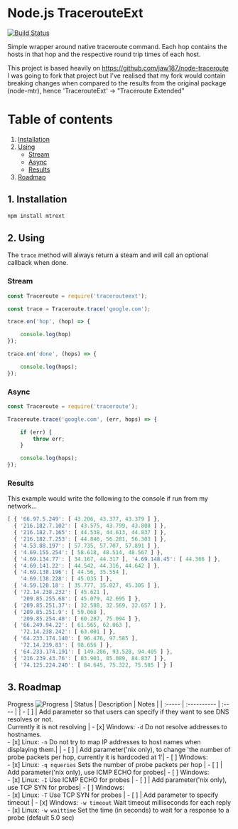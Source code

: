 # Node.js TracerouteExt

[![Build Status](https://travis-ci.org/ThatOneNeji/node-tracerouteext.svg?branch=master)](https://travis-ci.org/ThatOneNeji/node-tracerouteext)

Simple wrapper around native traceroute command.  Each hop contains the hosts in that hop and the respective round trip times of each host.

This project is based heavily on https://github.com/jaw187/node-traceroute
I was going to fork that project but I've realised that my fork would contain breaking changes when compared to the results from the original package (node-mtr), hence 'TracerouteExt' -> "Traceroute Extended"


# Table of contents
1. [Installation](#Installation)
2. [Using](#Using)
    * [Stream](#Stream)
    * [Async](#Async)
    * [Results](#Results)
3. [Roadmap](#Roadmap)

## 1. <a name='Installation'></a>Installation

```bash
npm install mtrext
```

## 2. <a name='Using'></a>Using
The `trace` method will always return a steam and will call an optional callback when done.

### <a name='Stream'></a>Stream
```javascript
const Traceroute = require('tracerouteext');

const trace = Traceroute.trace('google.com');

trace.on('hop', (hop) => {

    console.log(hop)
});

trace.on('done', (hops) => {

    console.log(hops);
});
```
### <a name='Async'></a>Async
```javascript
const Traceroute = require('traceroute');

Traceroute.trace('google.com', (err, hops) => {

    if (err) {
        throw err;
    }

    console.log(hops);
});
```
### <a name='Results'></a>Results
This example would write the following to the console if run from my network...

```javascript
[ { '66.97.5.249': [ 43.206, 43.377, 43.379 ] },
  { '216.182.7.102': [ 43.575, 43.799, 43.808 ] },
  { '216.182.7.165': [ 44.538, 44.613, 44.837 ] },
  { '216.182.7.253': [ 44.846, 56.281, 56.303 ] },
  { '4.53.88.197': [ 57.735, 57.707, 57.891 ] },
  { '4.69.155.254': [ 58.618, 48.514, 48.567 ] },
  { '4.69.134.77': [ 34.167, 44.317 ], '4.69.148.45': [ 44.366 ] },
  { '4.69.141.22': [ 44.542, 44.316, 44.642 ] },
  { '4.69.138.196': [ 44.56, 35.554 ],
    '4.69.138.228': [ 45.035 ] },
  { '4.59.128.18': [ 35.777, 35.827, 45.305 ] },
  { '72.14.238.232': [ 45.621 ],
    '209.85.255.68': [ 45.079, 42.695 ] },
  { '209.85.251.37': [ 32.588, 32.569, 32.657 ] },
  { '209.85.251.9': [ 59.068 ],
    '209.85.254.48': [ 60.287, 75.094 ] },
  { '66.249.94.22': [ 61.565, 62.063 ],
    '72.14.238.242': [ 63.001 ] },
  { '64.233.174.140': [ 96.476, 97.585 ],
    '72.14.239.83': [ 98.656 ] },
  { '64.233.174.191': [ 149.286, 93.528, 94.405 ] },
  { '216.239.43.76': [ 83.901, 85.089, 84.837 ] },
  { '74.125.224.240': [ 84.645, 75.322, 75.585 ] } ]
```

## 3. <a name='Roadmap'></a>Roadmap 
Progress ![Progress](https://progress-bar.dev/0/)
| Status | Description | Notes |
| :----- | :---------- | :---- |
| - [ ]  | Add parameter so that users can specify if they want to see DNS resolves or not. <br>Currently it is not resolving |  - [x] Windows: `-d` Do not resolve addresses to hostnames.<br> - [x] Linux: `-n` Do not try to map IP addresses to host names when displaying them.|
| - [ ]  | Add parameter('nix only), to change 'the number of probe packets per hop, currently it is hardcoded at 1'| - [ ] Windows:<br> - [x] Linux: `-q nqueries` Sets the number of probe packets per hop
| - [ ]  | Add parameter('nix only), use ICMP ECHO for probes| - [ ] Windows:<br> - [x] Linux: `-I` Use ICMP ECHO for probes
| - [ ]  | Add parameter('nix only), use TCP SYN for probes| - [ ] Windows:<br> - [x] Linux: `-T` Use TCP SYN for probes
| - [ ]  | Add parameter to specify timeout | - [x] Windows: `-w timeout` Wait timeout milliseconds for each reply<br> - [x] Linux: `-w waittime` Set the time (in seconds) to wait for a response to a probe (default 5.0 sec)
